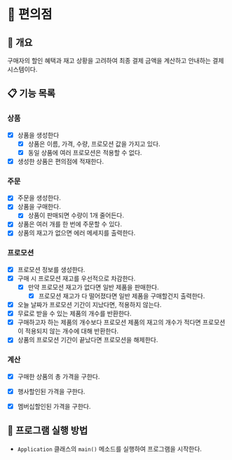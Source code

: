 # 🏪 편의점

## 📝 개요
구매자의 할인 혜택과 재고 상황을 고려하여 최종 결제 금액을 계산하고 안내하는 결제 시스템이다.

## 📋 기능 목록
### 상품
- [x] 상품을 생성한다
  - [x] 상품은 이름, 가격, 수량, 프로모션 값을 가지고 있다.
  - [x] 동일 상품에 여러 프로모션은 적용할 수 없다.
- [x] 생성한 상품은 편의점에 적재한다.

### 주문
- [x] 주문을 생성한다.
- [x] 상품을 구매한다.
  - [x] 상품이 판매되면 수량이 1개 줄어든다.
- [x] 상품은 여러 개를 한 번에 주문할 수 있다.
- [x] 상품의 재고가 없으면 에러 메세지를 출력한다.

### 프로모션
- [x] 프로모션 정보를 생성한다.
- [x] 구매 시 프로모션 재고를 우선적으로 차감한다.
  - [x] 만약 프로모션 재고가 없다면 일반 제품을 판매한다.
    - [x] 프로모션 재고가 다 떨어졌다면 일반 제품을 구매할건지 출력한다.
- [x] 오늘 날짜가 프로모션 기간이 지났다면, 적용하지 않는다.
- [x] 무료로 받을 수 있는 제품의 개수를 반환한다.
- [x] 구매하고자 하는 제품의 개수보다 프로모션 제품의 재고의 개수가 적다면 프로모션이 적용되지 않는 개수에 대해 반환한다.
- [x] 상품의 프로모션 기간이 끝났다면 프로모션을 해제한다.

### 계산
- [x] 구매한 상품의 총 가격을 구한다.
- [x] 행사할인된 가격을 구한다.
- [x] 멤버십할인된 가격을 구한다.


## 🚀 프로그램 실행 방법
- `Application` 클래스의 `main()` 메소드를 실행하여 프로그램을 시작한다.

